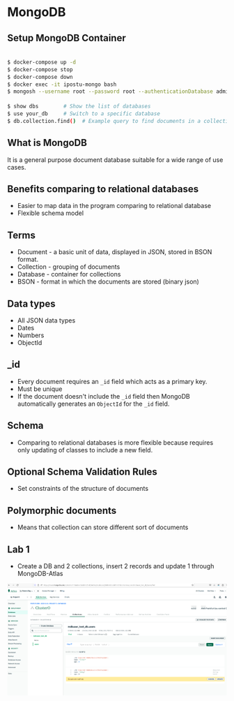 # MongoDB

## Setup MongoDB Container
```bash

$ docker-compose up -d
$ docker-compose stop
$ docker-compose down
$ docker exec -it ipostu-mongo bash
$ mongosh --username root --password root --authenticationDatabase admin

$ show dbs        # Show the list of databases
$ use your_db     # Switch to a specific database
$ db.collection.find()  # Example query to find documents in a collection

```

## What is MongoDB
It is a general purpose document database suitable for a wide range of use cases. 

## Benefits comparing to relational databases
- Easier to map data in the program comparing to relational database
- Flexible schema model

## Terms 
- Document - a basic unit of data, displayed in JSON, stored in BSON format.
- Collection - grouping of documents
- Database - container for collections
- BSON - format in which the documents are stored (binary json)

## Data types
- All JSON data types
- Dates
- Numbers
- ObjectId

## _id
- Every document requires an `_id` field which acts as a primary key.
- Must be unique
- If the document doesn't include the `_id` field then MongoDB automatically generates an `ObjectId` for the `_id` field. 

## Schema 
- Comparing to relational databases is more flexible because requires only updating of classes to include a new field.

## Optional Schema Validation Rules
- Set constraints of the structure of documents

## Polymorphic documents
- Means that collection can store different sort of documents

## Lab 1 
- Create a DB and 2 collections, insert 2 records and update 1 through MongoDB-Atlas
<img src="./mongo1.png" alt="Image Description" >

